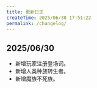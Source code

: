 ```yaml
---
title: 更新日志
createTime: 2025/06/30 17:51:22
permalink: /changelog/
---
```


## 2025/06/30

- 新增玩家注册登场词。
- 新增人类种族转生者。
- 新增魔族不死族。